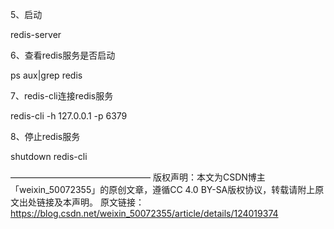 5、启动

redis-server

6、查看redis服务是否启动

ps aux|grep redis

7、redis-cli连接redis服务

redis-cli -h 127.0.0.1 -p 6379

8、停止redis服务

shutdown redis-cli


————————————————
版权声明：本文为CSDN博主「weixin_50072355」的原创文章，遵循CC 4.0 BY-SA版权协议，转载请附上原文出处链接及本声明。
原文链接：https://blog.csdn.net/weixin_50072355/article/details/124019374